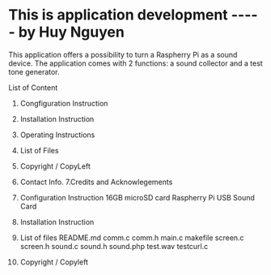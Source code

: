 # This is application development  ----- by Huy Nguyen

This application offers a possibility to turn a Raspherry Pi as a sound
device. The application comes with 2 functions: a sound collector and a test tone generator.

List of Content
   1. Congfiguration Instruction
   2. Installation Instruction
   3. Operating Instructions
   4. List of Files
   5. Copyright / CopyLeft
   6. Contact Info.
   7.Credits and Acknowlegements


1. Configuration Instruction
   16GB microSD card 
   Raspherry Pi
   USB Sound Card 

2. Installation Instruction
4. List of files
   README.md
   comm.c
   comm.h
   main.c
   makefile
   screen.c
   screen.h
   sound.c
   sound.h
   sound.php
   test.wav
   testcurl.c
5. Copyright / Copyleft
    

   
